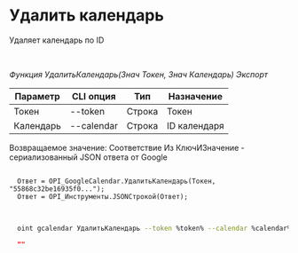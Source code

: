 ﻿---
sidebar_position: 5
---

# Удалить календарь
 Удаляет календарь по ID




<br/>


*Функция УдалитьКалендарь(Знач Токен, Знач Календарь) Экспорт*

  | Параметр | CLI опция | Тип | Назначение |
  |-|-|-|-|
  | Токен | --token | Строка | Токен |
  | Календарь | --calendar | Строка | ID календаря |

  
  Возвращаемое значение:   Соответствие Из КлючИЗначение - сериализованный JSON ответа от Google


```bsl title="Пример кода"
  
  Ответ = OPI_GoogleCalendar.УдалитьКалендарь(Токен, "55868c32be16935f0...");
  Ответ = OPI_Инструменты.JSONСтрокой(Ответ);
  
```
	


```sh title="Пример команды CLI"
    
  oint gcalendar УдалитьКалендарь --token %token% --calendar %calendar%

```

```json title="Результат"
  ""
```
